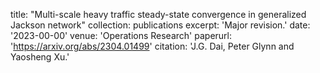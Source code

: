 title: "Multi-scale heavy traffic steady-state convergence in generalized Jackson network"
collection: publications
excerpt: 'Major revision.'
date: '2023-00-00'
venue: 'Operations Research'
paperurl: 'https://arxiv.org/abs/2304.01499'
citation: 'J.G. Dai, Peter Glynn and Yaosheng Xu.'

